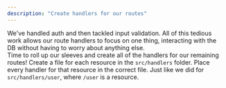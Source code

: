 ```yaml
---
description: "Create handlers for our routes"
---
```


We've handled auth and then tackled input validation. All of this tedious work allows our route handlers to focus on one thing, interacting with the DB without having to worry about anything else.
<br>
Time to roll up our sleeves and create all of the handlers for our remaining routes! Create a file for each resource in the `src/handlers` folder. Place every handler for that resource in the correct file. Just like we did for `src/handlers/user`, where `/user` is a resource.
